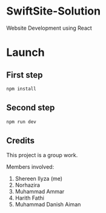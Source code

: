 # SwiftSite-Solution
Website Development using React

# Launch

## First step

```bash
npm install
```

## Second step

```bash
npm run dev
```

## Credits

This project is a group work. 

Members involved:
1. Shereen Ilyza (me)
2. Norhazira
3. Muhammad Ammar
4. Harith Fathi
5. Muhammad Danish Aiman
